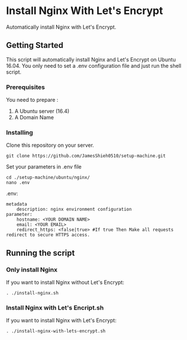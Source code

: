 # Install Nginx With Let's Encrypt

Automatically install Nginx with Let's Encrypt.

## Getting Started

This script will automatically install Nginx and Let's Encrypt on Ubuntu 16.04.
You only need to set a .env configuration file and just run the shell script.

### Prerequisites

You need to prepare :
1. A Ubuntu server (16.4)
2. A Domain Name



### Installing

Clone this repository on your server.

```
git clone https://github.com/JamesShieh0510/setup-machine.git
```

Set your parameters in .env file

```
cd ./setup-machine/ubuntu/nginx/
nano .env
```

.env:

```
metadata
    description: nginx environment configuration
parameter:
    hostname: <YOUR DOMAIN NAME>
    email: <YOUR EMAIL>
    redirect_https: <false|true> #If true Then Make all requests redirect to secure HTTPS access.
```


## Running the script


### Only install Nginx

If you want to install Nginx without Let's Encrypt:

```
. ./install-nginx.sh
```

### Install Nginx with Let's Encript.sh

If you want to install Nginx with Let's Encrypt:

```
. ./install-nginx-with-lets-encrypt.sh
```
